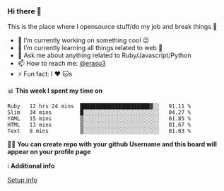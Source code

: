 ### Hi there 👋
This is the place where I opensource stuff/do my job and break things :rofl:

- 🔭 I’m currently working on something cool :wink:
- 🌱 I’m currently learning all things related to web 🤪
- 💬 Ask me about anything related to Ruby/Javascript/Python
- 📫 How to reach me: [@erasu3](https://t.me/erasu3)
- ⚡ Fun fact: I :heart: :cat:s

📊 **This week I spent my time on**
<!--START_SECTION:waka-->
```text
Ruby   12 hrs 24 mins  ██████████████████████▓░░   91.11 % 
Slim   34 mins         █░░░░░░░░░░░░░░░░░░░░░░░░   04.27 % 
YAML   15 mins         ▒░░░░░░░░░░░░░░░░░░░░░░░░   01.85 % 
HTML   13 mins         ▒░░░░░░░░░░░░░░░░░░░░░░░░   01.67 % 
Text   8 mins          ▒░░░░░░░░░░░░░░░░░░░░░░░░   01.03 % 
```
<!--END_SECTION:waka-->

👨‍🏫 **You can create repo with your github Username and this board will appear on your profile page**


ℹ️ **Additional info**

[Setup info](https://github.com/13LD/13LD/blob/master/SETUP.md)

